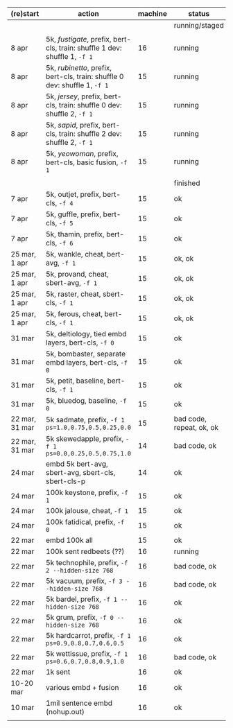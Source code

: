 (re)start|action|machine|status
-|-|-|-
||||running/staged
||||
8 apr|5k, *fustigate*, prefix, bert-cls, train: shuffle 1 dev: shuffle 1, `-f 1`|16|running
8 apr|5k, *rubinetto*, prefix, bert-cls, train: shuffle 0 dev: shuffle 1, `-f 1`|15|running
8 apr|5k, *jersey*, prefix, bert-cls, train: shuffle 0 dev: shuffle 2, `-f 1`|15|running
8 apr|5k, *sapid*, prefix, bert-cls, train: shuffle 2 dev: shuffle 2, `-f 1`|15|running
8 apr|5k, *yeowoman*, prefix, bert-cls, basic fusion, `-f 1`|15|running
||||
||||finished
7 apr|5k, outjet, prefix, bert-cls, `-f 4`|15|ok
7 apr|5k, guffle, prefix, bert-cls, `-f 5`|15|ok
7 apr|5k, thamin, prefix, bert-cls, `-f 6`|15|ok
25 mar, 1 apr|5k, wankle, cheat, bert-avg, `-f 1`|15|ok, ok
25 mar, 1 apr|5k, provand, cheat, sbert-avg, `-f 1`|15|ok, ok
25 mar, 1 apr|5k, raster, cheat, sbert-cls, `-f 1`|15|ok, ok
25 mar, 1 apr|5k, ferous, cheat, bert-cls, `-f 1`|15|ok, ok
31 mar|5k, deltiology, tied embd layers, bert-cls, `-f 0`|15|ok
31 mar|5k, bombaster, separate embd layers, bert-cls, `-f 0`|15|ok
31 mar|5k, petit, baseline, bert-cls, `-f 1`|15|ok
31 mar|5k, bluedog, baseline, `-f 0`|15|ok
22 mar, 31 mar|5k sadmate, prefix, `-f 1 ps=1.0,0.75,0.5,0.25,0.0`|15|bad code, repeat, ok, ok
22 mar, 31 mar|5k skewedapple, prefix, `-f 1 ps=0.0,0.25,0.5,0.75,1.0`|14|bad code, ok
24 mar|embd 5k bert-avg, sbert-avg, sbert-cls, sbert-cls-p|14|ok
24 mar|100k keystone, prefix, `-f 1`|15|ok
24 mar|100k jalouse, cheat, `-f 1`|15|ok
24 mar|100k fatidical, prefix, `-f 0`|15|ok
22 mar|embd 100k all|15|ok
22 mar|100k sent redbeets (??)|16|running
22 mar|5k technophile, prefix, `-f 2 --hidden-size 768`|16|bad code, ok
22 mar|5k vacuum, prefix, `-f 3 --hidden-size 768`|16|bad code, ok
22 mar|5k bardel, prefix, `-f 1 --hidden-size 768`|16|ok
22 mar|5k grum, prefix, `-f 0 --hidden-size 768`|16|ok
22 mar|5k hardcarrot, prefix, `-f 1 ps=0.9,0.8,0.7,0.6,0.5`|16|ok
22 mar|5k wettissue, prefix, `-f 1 ps=0.6,0.7,0.8,0.9,1.0`|16|bad code, ok
22 mar|1k sent|16|ok
10-20 mar|various embd + fusion|16|ok
10 mar|1mil sentence embd (nohup.out)|16|ok
||||